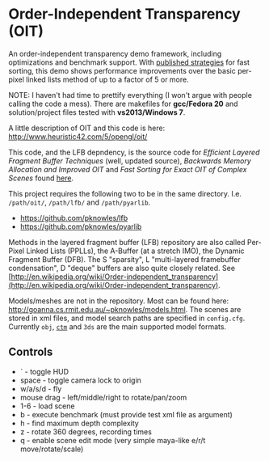 Order-Independent Transparency (OIT)
===

An order-independent transparency demo framework, including optimizations and benchmark support. With [published strategies](http://www.heuristic42.com/users/4/pknowles/about/) for fast sorting, this demo shows performance improvements over the basic per-pixel linked lists method of up to a factor of 5 or more.

NOTE: I haven't had time to prettify everything (I won't argue with people calling the code a mess).
There are makefiles for **gcc/Fedora 20** and solution/project files tested with **vs2013/Windows 7**.

A little description of OIT and this code is here: http://www.heuristic42.com/5/opengl/oit/

This code, and the LFB depndency, is the source code for
*Efficient Layered Fragment Buffer Techniques* (well, updated source),
*Backwards Memory Allocation and Improved OIT* and
*Fast Sorting for Exact OIT of Complex Scenes* found [here](http://www.heuristic42.com/users/4/pknowles/about/).

This project requires the following two to be in the same directory. I.e. `/path/oit/`, `/path/lfb/` and `/path/pyarlib`.

- https://github.com/pknowles/lfb
- https://github.com/pknowles/pyarlib

Methods in the layered fragment buffer (LFB) repository are also called Per-Pixel Linked Lists (PPLLs), the A-Buffer (at a stretch IMO), the Dynamic Fragment Buffer (DFB). The S "sparsity", L "multi-layered framebuffer condensation", D "deque" buffers are also quite closely related. See [http://en.wikipedia.org/wiki/Order-independent_transparency](http://en.wikipedia.org/wiki/Order-independent_transparency).

Models/meshes are not in the repository. Most can be found here: http://goanna.cs.rmit.edu.au/~pknowles/models.html.
The scenes are stored in xml files, and model search paths are specified in `config.cfg`.
Currently `obj`, [`ctm`](http://openctm.sourceforge.net/) and `3ds` are the main supported model formats.

## Controls

- \` - toggle HUD
- space - toggle camera lock to origin
- w/a/s/d - fly
- mouse drag - left/middle/right to rotate/pan/zoom
- 1-6 - load scene
- b - execute benchmark (must provide test xml file as argument)
- h - find maximum depth complexity
- z - rotate 360 degrees, recording times
- q - enable scene edit mode (very simple maya-like e/r/t move/rotate/scale)
